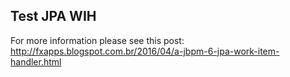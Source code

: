 Test JPA WIH
--


For more information please see this post: http://fxapps.blogspot.com.br/2016/04/a-jbpm-6-jpa-work-item-handler.html
